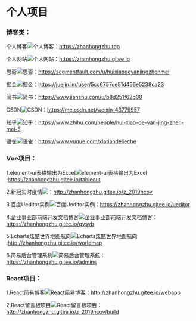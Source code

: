 # 个人项目

###  博客类：

个人博客![个人博客](https://zhanhongzhu.top)：https://zhanhongzhu.top

个人网站![个人网站](https://zhanhongzhu.gitee.io)：https://zhanhongzhu.gitee.io

思否![思否](https://segmentfault.com/u/huixiaodeyanjingzhenmei)：https://segmentfault.com/u/huixiaodeyanjingzhenmei

掘金![掘金](https://juejin.im/user/5cc6757ce51d456e5238ca23)：https://juejin.im/user/5cc6757ce51d456e5238ca23

简书![简书](https://www.jianshu.com/u/b8d251f62b08)：https://www.jianshu.com/u/b8d251f62b08

CSDN![CSDN](https://me.csdn.net/weixin_43779957)：https://me.csdn.net/weixin_43779957

知乎![知乎](https://www.zhihu.com/people/hui-xiao-de-yan-jing-zhen-mei-5)：https://www.zhihu.com/people/hui-xiao-de-yan-jing-zhen-mei-5

语雀![语雀](https://www.yuque.com/xiatiandelieche)：https://www.yuque.com/xiatiandelieche

### Vue项目：
1.element-ui表格输出为Excel![element-ui表格输出为Excel](https://zhanhongzhu.gitee.io/tableout):https://zhanhongzhu.gitee.io/tableout

2.新冠实时疫情![](http://zhanhongzhu.gitee.io/z_2019ncov)：http://zhanhongzhu.gitee.io/z_2019ncov

3.百度Ueditor实例![百度Ueditor实例](https://zhanhongzhu.gitee.io/ueditor)：https://zhanhongzhu.gitee.io/ueditor

4.企业事业部前端开发文档博客![企业事业部前端开发文档博客](https://zhanhongzhu.gitee.io/qysyb)：https://zhanhongzhu.gitee.io/qysyb

5.Echarts炫酷世界地图航向![Echarts炫酷世界地图航向](http://zhanhongzhu.gitee.io/worldmap):http://zhanhongzhu.gitee.io/worldmap

6.简易后台管理系统![简易后台管理系统](https://zhanhongzhu.gitee.io/admins)：https://zhanhongzhu.gitee.io/admins

### React项目：
1.React简易博客![React简易博客](http://zhanhongzhu.gitee.io/webapp)：http://zhanhongzhu.gitee.io/webapp

2.React留言板项目![React留言板项目](http://zhanhongzhu.gitee.io/z_2019ncov/build)：http://zhanhongzhu.gitee.io/z_2019ncov/build
